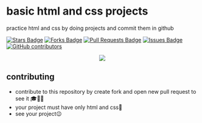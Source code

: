 # basic html and css projects
practice html and css by doing projects and commit them in github 

<a href="https://github.com/abhisheknaiidu/awesome-github-profile-readme/stargazers"><img src="https://img.shields.io/github/stars/alhashmicode/basicHtmlAndCss" alt="Stars Badge"/></a>
<a href="https://github.com/abhisheknaiidu/awesome-github-profile-readme/network/members"><img src="https://img.shields.io/github/forks/alhashmicode/basicHtmlAndCss" alt="Forks Badge"/></a>
<a href="https://github.com/abhisheknaiidu/awesome-github-profile-readme/pulls"><img src="https://img.shields.io/github/issues-pr/alhashmicode/basicHtmlAndCss" alt="Pull Requests Badge"/></a>
<a href="https://github.com/abhisheknaiidu/awesome-github-profile-readme/issues"><img src="https://img.shields.io/github/issues/alhashmicode/basicHtmlAndCss" alt="Issues Badge"/></a>
<a href="https://github.com/abhisheknaiidu/awesome-github-profile-readme/graphs/contributors"><img alt="GitHub contributors" src="https://img.shields.io/github/contributors/alhashmicode/basicHtmlAndCss?color=2b9348"></a>


<p align="center">
 <img src="https://user-images.githubusercontent.com/75932477/124364143-9af25800-dc50-11eb-9a25-0a5f65740e39.png">
</p>  

## contributing
- contribute to this repository by create fork and open new pull request to see it 🎓🥉🥇
- your project must have only html and css🧑
- see your project😉
